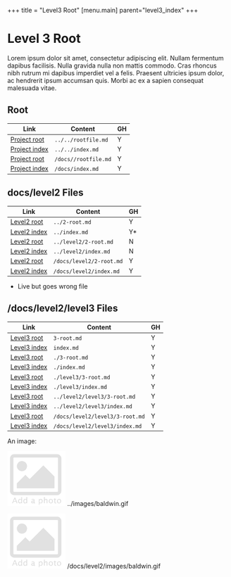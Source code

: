 +++
title = "Level3 Root"
[menu.main]
parent="level3_index"
+++

# Level 3 Root

Lorem ipsum dolor sit amet, consectetur adipiscing elit. Nullam fermentum dapibus facilisis. Nulla gravida nulla non mattis commodo. Cras rhoncus nibh rutrum mi dapibus imperdiet vel a felis. Praesent ultricies ipsum dolor, ac hendrerit ipsum accumsan quis. Morbi ac ex a sapien consequat malesuada vitae.


## Root 

| Link                              | Content              | GH |
|-----------------------------------|----------------------|----|
| [Project root](../../rootfile.md) | `../../rootfile.md`  | Y  |
| [Project index](../../index.md)   | `../../index.md`     | Y  |
| [Project root](/docs/rootfile.md) | `/docs//rootfile.md` | Y  |
| [Project index](/docs/index.md)   | `/docs/index.md`     | Y  |


## docs/level2 Files

| Link                                  | Content                  | GH |
|---------------------------------------|--------------------------|----|
| [Level2 root](../2-root.md)           | `../2-root.md`           | Y  |
| [Level2 index](../index.md)           | `../index.md`            | Y* |
| [Level2 root](../level2/2-root.md)    | `../level2/2-root.md`    | N  |
| [Level2 index](../level2/index.md)    | `../level2/index.md`     | N  |
| [Level2 root](/docs/level2/2-root.md) | `/docs/level2/2-root.md` | Y  |
| [Level2 index](/docs/level2/index.md) | `/docs/level2/index.md`  | Y  |

*  Live but goes wrong file

## /docs/level2/level3 Files

| Link                                         | Content                         | GH |
|----------------------------------------------|---------------------------------|----|
| [Level3 root](3-root.md)                     | `3-root.md`                     | Y  |
| [Level3 index](index.md)                     | `index.md`                      | Y  |
| [Level3 root](./3-root.md)                   | `./3-root.md`                   | Y  |
| [Level3 index](./index.md)                   | `./index.md`                    | Y  |
| [Level3 root](./level3/3-root.md)            | `./level3/3-root.md`            | Y  |
| [Level3 index](./level3/index.md)            | `./level3/index.md`             | Y  |
| [Level3 root](../level2/level3/3-root.md)    | `../level2/level3/3-root.md`    | Y  |
| [Level3 index](../level2/level3/index.md)    | `../level2/level3/index.md`     | Y  |
| [Level3 root](/docs/level2/level3/3-root.md) | `/docs/level2/level3/3-root.md` | Y  |
| [Level3 index](/docs/level2/level3/index.md) | `/docs/level2/level3/index.md`  | Y  |


An image:

![add](../images/baldwin.gif) ../images/baldwin.gif

![add](/docs/level2/images/baldwin.gif) /docs/level2/images/baldwin.gif
